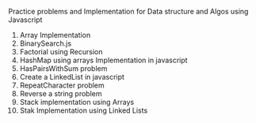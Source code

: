 Practice problems and Implementation for Data structure and Algos using Javascript
1. Array Implementation
2. BinarySearch.js
3. Factorial using Recursion
4. HashMap using arrays Implementation in javascript
5. HasPairsWithSum problem
6. Create a LinkedList in javascript
7.  RepeatCharacter problem
8. Reverse a string problem
9. Stack implementation using Arrays
10. Stak Implementation using Linked Lists